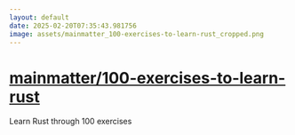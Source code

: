 ```yaml
---
layout: default
date: 2025-02-20T07:35:43.981756
image: assets/mainmatter_100-exercises-to-learn-rust_cropped.png
---
```


# [mainmatter/100-exercises-to-learn-rust](https://github.com/mainmatter/100-exercises-to-learn-rust)

Learn Rust through 100 exercises
